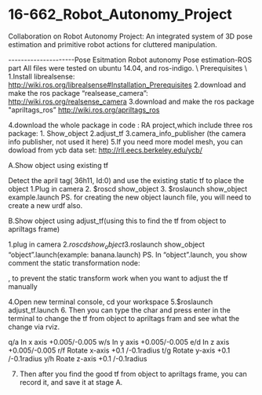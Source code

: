 # 16-662_Robot_Autonomy_Project
Collaboration on Robot Autonomy Project: An integrated system of 3D pose estimation and primitive robot actions for cluttered manipulation.




---------------------Pose Esitmation
Robot autonomy 
Pose estimation-ROS part
All files were tested on ubuntu 14.04, and ros-indigo. \\
Prerequisites \\
1.Install librealsense: http://wiki.ros.org/librealsense#Installation_Prerequisites
2.download and make the ros package “realsease_camera”: http://wiki.ros.org/realsense_camera
3.download and make the ros package "apriltags_ros” http://wiki.ros.org/apriltags_ros

4.download the whole package in code : RA project,which include three ros package: 1. Show_object 2.adjust_tf 3.camera_info_publisher
(the camera info publisher, not used it here)
5.If you need more model mesh, you can dowload from ycb data set: http://rll.eecs.berkeley.edu/ycb/


A.Show object using existing tf

Detect the april tag( 36h11, Id:0) and use the existing static tf to place the object 
1.Plug in camera
2. $roscd show_object
3. $roslaunch show_object example.launch
PS. for creating the new object launch file, you will need to create a new urdf also.

B.Show object using adjust_tf(using this to find the tf from object to apriltags frame)

1.plug in camera
2.$roscd show_object
3.$roslaunch show_object “object”.launch(example: banana.launch)
PS. In “object”.launch, you show comment the static transformation node: 
<!--node pkg="tf" type="static_transform_publisher" name="wood_wrt_apr" args="0.015000 0.060000 -0.025000 0.987535 -0.149251 0.049418 0.007469  apriltag_frame object_link 100" /--> , to prevent the static transform work when you want to adjust the tf manually

4.Open new terminal console, cd your workspace
5.$roslaunch adjust_tf.launch
6. Then you can type the char and press enter in the terminal to change the tf from object to apriltags fram and see what the change via rviz.


q/a In x axis +0.005/-0.005
w/s In y axis +0.005/-0.005
e/d In z axis +0.005/-0.005
r/f Rotate x-axis +0.1 /-0.1radius
t/g Rotate y-axis +0.1 /-0.1radius
y/h Roate z-axis +0.1 /-0.1radius

7. Then after you find the good tf from object to apriltags frame, you can record it, and save it at stage A.
